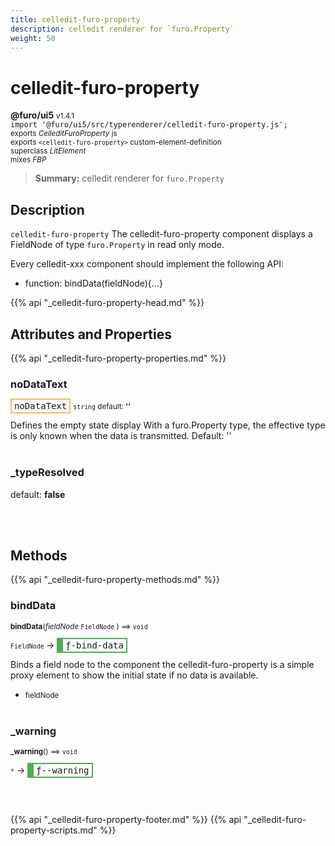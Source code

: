 ```yaml
---
title: celledit-furo-property
description: celledit renderer for `furo.Property`
weight: 50
---
```


# celledit-furo-property
**@furo/ui5** <small>v1.4.1</small>
<br>`import '@furo/ui5/src/typerenderer/celledit-furo-property.js';`<small>
<br>exports *CelleditFuroProperty* js
<br>exports `<celledit-furo-property>` custom-element-definition
<br>superclass *LitElement*
<br> mixes *FBP*</small>

> **Summary:** celledit renderer for `furo.Property`

## Description

`celledit-furo-property`
The celledit-furo-property component displays a FieldNode of type `furo.Property` in read only mode.

Every celledit-xxx component should implement the following API:
- function: bindData(fieldNode){...}

{{% api "_celledit-furo-property-head.md" %}}

## Attributes and Properties
{{% api "_celledit-furo-property-properties.md" %}}







### **noDataText**

<span  style="border-width:2px; border-style: solid;border-color:  rgb(255, 182, 91);font-family:monospace; padding:2px 4px;">noDataText</span>
<small>`string` default: **&#39;&#39;**</small>

Defines the empty state display
With a furo.Property type, the effective type is only known when the data is transmitted.
Default: ''
<br><br>

### **_typeResolved**
default: **false**</small>


<br><br>

## Methods
{{% api "_celledit-furo-property-methods.md" %}}


### **bindData**
<small>**bindData**(*fieldNode* `FieldNode` ) ⟹ `void`</small>

<small>`FieldNode` </small> →
<span  style="border-width:2px 2px 2px 10px; border-style: solid;border-color:  rgb(76, 175, 80);font-family:monospace; padding:2px 4px;">ƒ-bind-data</span>

Binds a field node to the component
the celledit-furo-property is a simple proxy element to show
the initial state if no data is available.

- <small>fieldNode </small>
<br><br>



### **_warning**
<small>**_warning**() ⟹ `void`</small>

<small>`*`</small> →
<span  style="border-width:2px 2px 2px 10px; border-style: solid;border-color:  rgb(76, 175, 80);font-family:monospace; padding:2px 4px;">ƒ--warning</span>



<br><br>






{{% api "_celledit-furo-property-footer.md" %}}
{{% api "_celledit-furo-property-scripts.md" %}}
